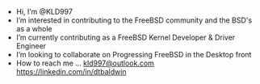 - Hi, I’m @KLD997
- I’m interested in contributing to the FreeBSD community and the BSD's as a whole
- I’m currently contributing as a FreeBSD Kernel Developer & Driver Engineer
- I’m looking to collaborate on Progressing FreeBSD in the Desktop front
- How to reach me ... kld997@outlook.com https://linkedin.com/in/dtbaldwin

